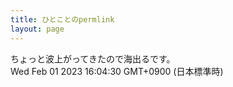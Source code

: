 ```yaml
---
title: ひとことのpermlink
layout: page
---
```

<div class="box" dt="1675235070087">
  ちょっと波上がってきたので海出るです。
  <div class="content is-small">Wed Feb 01 2023 16:04:30 GMT+0900 (日本標準時)</div>
</div>